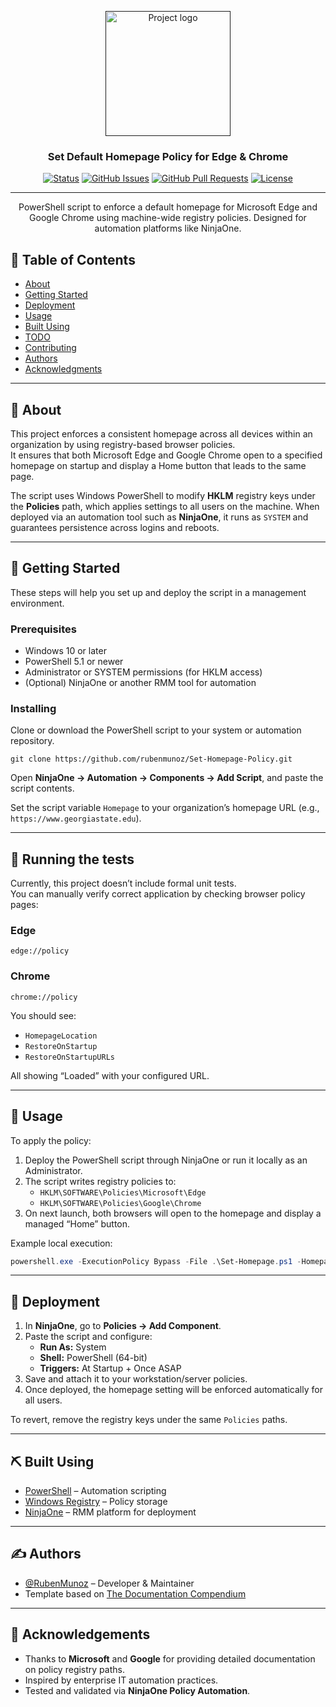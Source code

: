 <p align="center">
  <a href="" rel="noopener">
 <img width=200px height=200px src="https://i.imgur.com/6wj0hh6.jpg" alt="Project logo"></a>
</p>

<h3 align="center">Set Default Homepage Policy for Edge & Chrome</h3>

<div align="center">

  [![Status](https://img.shields.io/badge/status-active-success.svg)]() 
  [![GitHub Issues](https://img.shields.io/github/issues/rubenmunoz/Set-Homepage-Policy.svg)](https://github.com/rubenmunoz/Set-Homepage-Policy/issues)
  [![GitHub Pull Requests](https://img.shields.io/github/issues-pr/rubenmunoz/Set-Homepage-Policy.svg)](https://github.com/rubenmunoz/Set-Homepage-Policy/pulls)
  [![License](https://img.shields.io/badge/license-MIT-blue.svg)](/LICENSE)

</div>

---

<p align="center"> 
PowerShell script to enforce a default homepage for Microsoft Edge and Google Chrome using machine-wide registry policies.  
Designed for automation platforms like NinjaOne.
<br> 
</p>

## 📝 Table of Contents
- [About](#about)
- [Getting Started](#getting_started)
- [Deployment](#deployment)
- [Usage](#usage)
- [Built Using](#built_using)
- [TODO](../TODO.md)
- [Contributing](../CONTRIBUTING.md)
- [Authors](#authors)
- [Acknowledgments](#acknowledgement)

---

## 🧐 About <a name = "about"></a>
This project enforces a consistent homepage across all devices within an organization by using registry-based browser policies.  
It ensures that both Microsoft Edge and Google Chrome open to a specified homepage on startup and display a Home button that leads to the same page.  

The script uses Windows PowerShell to modify **HKLM** registry keys under the **Policies** path, which applies settings to all users on the machine. When deployed via an automation tool such as **NinjaOne**, it runs as `SYSTEM` and guarantees persistence across logins and reboots.

---

## 🏁 Getting Started <a name = "getting_started"></a>

These steps will help you set up and deploy the script in a management environment.

### Prerequisites
- Windows 10 or later  
- PowerShell 5.1 or newer  
- Administrator or SYSTEM permissions (for HKLM access)  
- (Optional) NinjaOne or another RMM tool for automation

### Installing
Clone or download the PowerShell script to your system or automation repository.

```
git clone https://github.com/rubenmunoz/Set-Homepage-Policy.git
```

Open **NinjaOne → Automation → Components → Add Script**, and paste the script contents.

Set the script variable `Homepage` to your organization’s homepage URL (e.g., `https://www.georgiastate.edu`).

---

## 🔧 Running the tests <a name = "tests"></a>
Currently, this project doesn’t include formal unit tests.  
You can manually verify correct application by checking browser policy pages:

### Edge
```
edge://policy
```
### Chrome
```
chrome://policy
```

You should see:
- `HomepageLocation`
- `RestoreOnStartup`
- `RestoreOnStartupURLs`

All showing “Loaded” with your configured URL.

---

## 🎈 Usage <a name="usage"></a>

To apply the policy:
1. Deploy the PowerShell script through NinjaOne or run it locally as an Administrator.
2. The script writes registry policies to:
   - `HKLM\SOFTWARE\Policies\Microsoft\Edge`
   - `HKLM\SOFTWARE\Policies\Google\Chrome`
3. On next launch, both browsers will open to the homepage and display a managed “Home” button.

Example local execution:
```powershell
powershell.exe -ExecutionPolicy Bypass -File .\Set-Homepage.ps1 -Homepage "https://intranet.company.com"
```

---

## 🚀 Deployment <a name = "deployment"></a>

1. In **NinjaOne**, go to **Policies → Add Component**.  
2. Paste the script and configure:
   - **Run As:** System  
   - **Shell:** PowerShell (64-bit)  
   - **Triggers:** At Startup + Once ASAP  
3. Save and attach it to your workstation/server policies.  
4. Once deployed, the homepage setting will be enforced automatically for all users.

To revert, remove the registry keys under the same `Policies` paths.

---

## ⛏️ Built Using <a name = "built_using"></a>
- [PowerShell](https://learn.microsoft.com/en-us/powershell/) – Automation scripting
- [Windows Registry](https://learn.microsoft.com/en-us/windows/win32/sysinfo/registry) – Policy storage
- [NinjaOne](https://www.ninjaone.com/) – RMM platform for deployment

---

## ✍️ Authors <a name = "authors"></a>
- [@RubenMunoz](https://github.com/rubenmunoz) – Developer & Maintainer  
- Template based on [The Documentation Compendium](https://github.com/kylelobo/The-Documentation-Compendium)

---

## 🎉 Acknowledgements <a name = "acknowledgement"></a>
- Thanks to **Microsoft** and **Google** for providing detailed documentation on policy registry paths.  
- Inspired by enterprise IT automation practices.  
- Tested and validated via **NinjaOne Policy Automation**.
